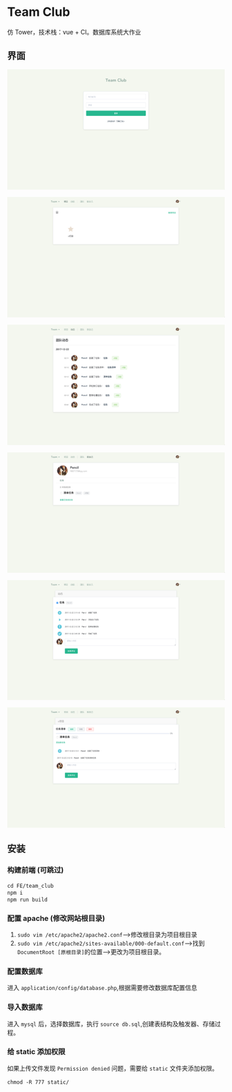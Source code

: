 # Team Club

仿 Tower，技术栈：vue + CI。数据库系统大作业

## 界面

![登录界面](https://github.com/PencilCl/readme-images/blob/master/team-club/login.png)

![项目选择界面](https://github.com/PencilCl/readme-images/blob/master/team-club/project.png)

![动态界面](https://github.com/PencilCl/readme-images/blob/master/team-club/dynamic.png)

![用户信息界面](https://github.com/PencilCl/readme-images/blob/master/team-club/userinfo.png)

![任务界面](https://github.com/PencilCl/readme-images/blob/master/team-club/task.png)

![任务清单界面](https://github.com/PencilCl/readme-images/blob/master/team-club/taskList.png)

## 安装

### 构建前端 (可跳过)

```
cd FE/team_club
npm i
npm run build
```

### 配置 apache (修改网站根目录)

1. `sudo vim /etc/apache2/apache2.conf`-->修改根目录为项目根目录
2. `sudo vim /etc/apache2/sites-available/000-default.conf`-->找到`DocumentRoot [原根目录]`的位置-->更改为项目根目录。

### 配置数据库

进入 `application/config/database.php`,根据需要修改数据库配置信息

### 导入数据库

进入 `mysql` 后，选择数据库，执行 `source db.sql`,创建表结构及触发器、存储过程。

### 给 static 添加权限
如果上传文件发现 `Permission denied` 问题，需要给 `static` 文件夹添加权限。

```
chmod -R 777 static/
```